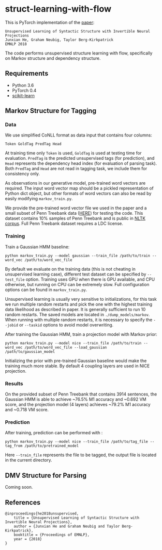 # struct-learning-with-flow

This is PyTorch implementation of the [paper](https://arxiv.org/abs/1808.09111):
```
Unsupervised Learning of Syntactic Structure with Invertible Neural Projections
Junxian He, Graham Neubig, Taylor Berg-Kirkpatrick
EMNLP 2018
```

The code performs unsupervised structure learning with flow, specifically on Markov structure and dependency structure.

## Requirements

- Python 3.6
- PyTorch 0.4
- [scikit-learn](http://scikit-learn.org/stable/)

## Markov Structure for Tagging

### Data
We use simplified CoNLL format as data input that contains four columns:
```
Token GoldTag PredTag Head
```
At training time only `Token` is used, `GoldTag` is used at testing time for evaluation. `PredTag` is the predicted unsupervised tags (for prediction), and `Head` represents the dependency head index (for evaluation of parsing task). Both `PredTag` and `Head` are not read in tagging task, we include them for consistency only.

As observations in our generative model, pre-trained word vectors are required. The input word vector map should be a pickled representation of Python dict object, but other formats of word vectors can also be read by easily modifying `markov_train.py`. 

We provide the pre-trained word vector file we used in the paper and a small subset of Penn Treebank data ([HERE](https://drive.google.com/open?id=1EXkzGjKnbIVUhVvI9wquSvp5B8gK4frX)) for testing the code. This dataset contains 10% samples of Penn Treebank and is public in [NLTK corpus](http://www.nltk.org/howto/corpus.html). Full Penn Treebank dataset requires a LDC license.

### Training

Train a Gaussian HMM baseline: 

```shell
python markov_train.py --model gaussian --train_file /path/to/train --word_vec /path/to/word_vec_file
```

By default we evaluate on the training data (this is not cheating in unsupervised learning case),  different test dataset can be specified by `--test_file` option. Training uses GPU when there is GPU available,  and CPU otherwise, but running on CPU can be extremely slow. Full configuration options can be found in `markov_train.py`.

Unsupervised learning is usually very sensitive to initializations, for this task we run multiple random restarts and pick the one with the highest training data likelihood as described in paper. It is generally sufficient to run 10 random restarts. The saved models are located in `./dump_models/markov`. When running with multiple random restarts, it is necessary to specify the `--jobid` or `--taskid` options to avoid model overwriting.

After training the Gaussian HMM, train a projection model with Markov prior:

```shell
python markov_train.py --model nice --train_file /path/to/train --word_vec /path/to/word_vec_file --load_gaussian /path/to/gaussian_model 
```

Initializing the prior with pre-trained Gaussian baseline would make the training much more stable. By default 4 coupling layers are used in NICE projection. 

### Results

On the provided subset of Penn Treebank that contains 3914 sentences, the Gaussian HMM is able to achieve ~76.5% M1 accuracy and ~0.692 VM score, and the projection model (4 layers) achieves ~79.2% M1 accuracy and ~0.718 VM score.

### Prediction

After training, prediction can be performed with :

```shell
python markov_train.py --model nice --train_file /path/to/tag_file --tag_from /path/to/pretrained_model
```

Here `--train_file` represents the file to be tagged, the output file is located in the current directory.




## DMV Structure for Parsing
Coming soon.

## References
```
@inproceedings{he2018unsupervised,
    title = {Unsupervised Learning of Syntactic Structure with Invertible Neural Projections},
    author = {Junxian He and Graham Neubig and Taylor Berg-Kirkpatrick},
    booktitle = {Proceedings of EMNLP},
    year = {2018}
}
```

